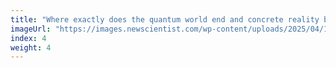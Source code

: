 ```yaml
---
title: "Where exactly does the quantum world end and concrete reality begin?"
imageUrl: "https://images.newscientist.com/wp-content/uploads/2025/04/16173634/SEI_247755746.jpg?width=788"
index: 4
weight: 4
---
```

